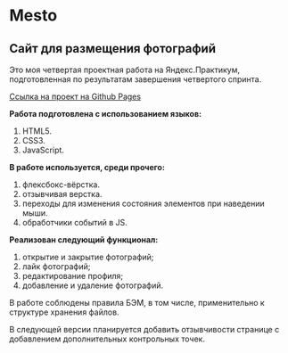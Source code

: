 # Mesto
## Сайт для размещения фотографий

Это моя четвертая проектная работа на Яндекс.Практикум, подготовленная по результатам завершения четвертого спринта.

[Ссылка на проект на Github Pages](https://alyonag-tech.github.io/mesto/.)

**Работа подготовлена с использованием языков:** 

1. HTML5.
2. CSS3.
3. JavaScript.

**В работе используется, среди прочего:** 

1. флексбокс-вёрстка.
2. отзывчивая верстка.
3. переходы для изменения состояния элементов при наведении мыши.
4. обработчики событий в JS.

**Реализован следующий функционал:**

1. открытие и закрытие фотографий;
2. лайк фотографий;
3. редактирование профиля;
4. добавление и удаление фотографий.
 

В работе соблюдены правила БЭМ, в том числе, применительно к структуре хранения файлов. 

В следующей версии планируется добавить отзывчивости странице с добавлением дополнительных контрольных точек.



